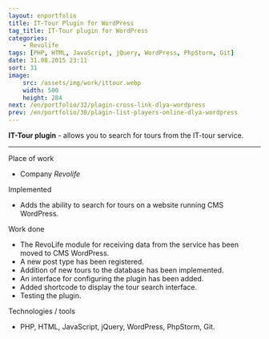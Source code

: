 ```yaml
---
layout: enportfolio
title: IT-Tour Plugin for WordPress
tag_title: IT-Tour plugin for WordPress
categories:
    - Revolife
tags: [PHP, HTML, JavaScript, jQuery, WordPress, PhpStorm, Git]
date: 31.08.2015 23:11
sort: 31
image: 
    src: /assets/img/work/ittour.webp 
    width: 500
    height: 284
next: /en/portfolio/32/plagin-cross-link-dlya-wordpress
prev: /en/portfolio/30/plagin-list-players-online-dlya-wordpress
---
```


**IT-Tour plugin** - allows you to search for tours from the IT-tour service.

---

Place of work

* Company _Revolife_

Implemented

* Adds the ability to search for tours on a website running CMS WordPress.

Work done

* The RevoLife module for receiving data from the service has been moved to CMS WordPress.
* A new post type has been registered.
* Addition of new tours to the database has been implemented.
* An interface for configuring the plugin has been added.
* Added shortcode to display the tour search interface.
* Testing the plugin.

Technologies / tools

* PHP, HTML, JavaScript, jQuery, WordPress, PhpStorm, Git.
